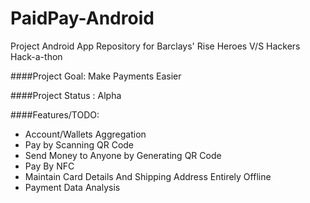 # PaidPay-Android
Project Android App Repository for Barclays' Rise Heroes V/S Hackers Hack-a-thon

####Project Goal:
Make Payments Easier

####Project Status :
Alpha

####Features/TODO:

* Account/Wallets Aggregation
* Pay by Scanning QR Code
* Send Money to Anyone by Generating QR Code
* Pay By NFC
* Maintain Card Details And Shipping Address Entirely Offline
* Payment Data Analysis
